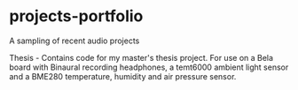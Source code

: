 # projects-portfolio
A sampling of recent audio projects

Thesis - Contains code for my master's thesis project. For use on a Bela board with Binaural recording headphones, a temt6000 ambient light sensor and a BME280 temperature, humidity and air pressure sensor. 
